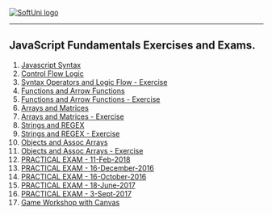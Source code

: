<a href="https://softuni.bg/trainings/courses" rel="Courses">  ![SoftUni logo][logo] <a/>

[logo]: http://innovationstarterbox.bg/wp-content/uploads/2016/05/Softuni_logo_trasparent.png "Logo Title Text 2"

---
## <b> JavaScript Fundamentals</b> Exercises and Exams. 
1. <a href="https://github.com/TonchoLozev/Course-JavaScript-Fundamentals/tree/master/01.Lab-Javascript%20Syntax" > Javascript Syntax </a> 
2. <a href="https://github.com/TonchoLozev/Course-JavaScript-Fundamentals/tree/master/02.Lab-Control-Flow-Logic" > Control Flow Logic </a> 
3. <a href="https://github.com/TonchoLozev/Course-JavaScript-Fundamentals/tree/master/03.Exercise-Syntax-Operators-and-Logic-Flow" > Syntax Operators and Logic Flow - Exercise </a> 
4. <a href="https://github.com/TonchoLozev/Course-JavaScript-Fundamentals/tree/master/04.Lab-Functions-and-Arrow-Functions" > Functions and Arrow Functions </a>
5. <a href="https://github.com/TonchoLozev/Course-JavaScript-Fundamentals/tree/master/05.Exercise-Functions-and-Arrow-Functions" > Functions and Arrow Functions - Exercise </a>
6. <a href="https://github.com/TonchoLozev/Course-JavaScript-Fundamentals/tree/master/06.Lab-Arrays-and-Matrices" > Arrays and Matrices </a>
7. <a href="https://github.com/TonchoLozev/Course-JavaScript-Fundamentals/tree/master/07.Exercise-Arrays-and-Matrices" > Arrays and Matrices - Exercise </a> 
8. <a href="https://github.com/TonchoLozev/Course-JavaScript-Fundamentals/tree/master/08.Lab-Strings-and-REGEX" > Strings and REGEX </a>
9. <a href="https://github.com/TonchoLozev/Course-JavaScript-Fundamentals/tree/master/09.Exercise-Strings-and-REGEX" > Strings and REGEX - Exercise </a>
10. <a href="https://github.com/TonchoLozev/Course-JavaScript-Fundamentals/tree/master/10.Lab-Objects-and-Assoc-Arrays" > Objects and Assoc Arrays </a>
11. <a href="https://github.com/TonchoLozev/Course-JavaScript-Fundamentals/tree/master/11.Exercise-Objects-and-Assoc-Arrays" > Objects and Assoc Arrays - Exercise </a>
12. <a href="https://github.com/TonchoLozev/Course-JavaScript-Fundamentals/tree/master/JS-Fundamentals-Exam-11-Feb-2018" > PRACTICAL EXAM - 11-Feb-2018  </a>
13. <a href="https://github.com/TonchoLozev/Course-JavaScript-Fundamentals/tree/master/JS-Fundamentals-Exam-16-December-2016" > PRACTICAL EXAM - 16-December-2016  </a>
14. <a href="https://github.com/TonchoLozev/Course-JavaScript-Fundamentals/tree/master/JS-Fundamentals-Exam-16-October-2016" > PRACTICAL EXAM - 16-October-2016  </a>
15. <a href="https://github.com/TonchoLozev/Course-JavaScript-Fundamentals/tree/master/JS-Fundamentals-Exam-18-June-2017" > PRACTICAL EXAM - 18-June-2017  </a>
16. <a href="https://github.com/TonchoLozev/Course-JavaScript-Fundamentals/tree/master/JS-Fundamentals-Retake-Exam-3-Sept-2017" > PRACTICAL EXAM - 3-Sept-2017  </a>
17. <a href="https://github.com/TonchoLozev/Course-JavaScript-Fundamentals/tree/master/Game%20Workshop/g_canvas" > Game Workshop with Canvas  </a>